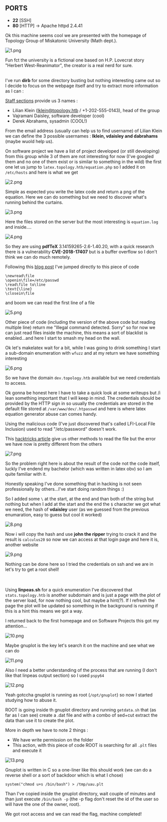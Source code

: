 ## PORTS
* **22** [SSH]
* **80** [HTTP] &#8594; Apache httpd 2.4.41

Ok this machine seems cool we are presented with the homepage of Topology Group of Miskatonic University (Math dept.).

![1.png](img/1.png)

Fun fct the university is a  fictional one based on H.P. Lovecrat story "Herbert West-Reanimator", the creator is a real nerd for sure.
<br><br>

I've run **dirb** for some directory busting but nothing interesting came out so I decide to focus on the webpage itself and try to extract more information as I can :

<u>Staff sections</u> provide us 3 names :
* Lilian Klein (lklein@topology.htb / +1-202-555-0143), head of the group
* Vajramani Daisley, software developer (cool)
* Derek Abrahams, sysadmin (COOL!)

From the email address (usually can help us to find username) of Lilian Klein we can define the 3 possible usernames : **lklein, vdaisley and dabrahams** (maybe wuold help us).
<br>

On software project we have a list of project developed (or still developing) from this group while 3 of them are not interesting for now (I've googled them and no one of them exist or is similar to something in the wild) the first one let us jump to `latex.topology.htb/equation.php` so I added it on `/etc/hosts` and here is what we get

![2.png](img/2.png)

Simple as expected you write the latex code and return a png of the equation. Here we can do something but we need to discover what's running behind the curtains.

![3.png](img/3.png)

Here the files stored on the server but the most interesting is `equation.log` and inside....

![4.png](img/4.png)

So they are using **pdfTeX** 3.14159265-2.6-1.40.20, with a quick research there is a vulnerability **CVE-2018-17407** but is a buffer overflow so I don't think we can do much remotely.

Following this [blog post](https://0day.work/hacking-with-latex/) I've jumped directly to this piece of code 
```
\newread\file
\openin\file=/etc/passwd
\read\file to\line
\text{\line}
\closein\file
```
and boom we can read the first line of a file

![5.png](img/5.png)

Other piece of code (including the version of the above code but reading multiple line) return me "Illegal command detected. Sorry" so for now we can just read files inside the machine, this means a sort of blacklist is enabled...and here I start to smash my head on the wall.

Ok let's makelatex wait for a bit, while I was going to drink something I start a sub-domain enumeration with `wfuzz` and at my return we have something interesting

![6.png](img/6.png)

So we have the domain `dev.topology.htb` available but we need credentials to access.

Ok gonna be honest here I have to take a quick look at some writeups but /i lean something important that I will keep in mind. The credentials should be provided by the HTTP sign in so usually the credentials are stored in the default file stored at `/var/www/dev/.htpasswd` and here is where latex equation generator abuse can comes handy.

Using the malicious code (I've just discovered that's called LFI-Local File Inclusion) used to read "/etc/password" doesn't work.

This [hacktricks article](https://book.hacktricks.xyz/pentesting-web/formula-doc-latex-injection#latex-injection) give us other methods to read the file but the error we have now is pretty different from the others 

![7.png](img/7.png)

So the problem right here is about the result of the code not the code itself, luckly I've endend my bachelor (which was written in latex obv) so I am quite familiar with it.

Honestly speaking I've done something that in hacking is not seen  professionally by others...I've start doing random things :)

So I added some `\` at the start, at the end and than both of the string but nothing but when I add at the start and the end the `$` character we got what we need, the hash of **vdaisley** user (as we guessed from the previous enumaration, easy to guess but cool it worked)

![8.png](img/8.png)

Now i will copy the hash and use **john the ripper** trying to crack it
and the result is `calculus20` so now we can access at that login page and here it is, another website

![9.png](img/9.png)

Nothing can be done here so I tried the credentials on ssh and we are in let's try to get a root shell!
<br><br><br>

Using **linpeas.sh** for a quick enumeration I've discovered that `stats.topology.htb` is another subdomain and is just a page with the plot of the server load, for now nothing cool, but maybe a hint(?). If I refresh the page the plot will be updated so something in the background is running if this is a hint this means we got a way.

I returned back to the first homepage and on Software Projects this got my attention...

![10.png](img/10.png)

Maybe gnuplot is the key let's search it on the machine and see what we can do

![11.png](img/11.png)

Also I need a better understanding of the process that are running (I don't like that linpeas output section) so I used  `pspy64`

![12.png](img/12.png)

Yeah gotccha gnuplot is running as root (`/opt/gnuplot`) so now I started studying how to abuse it.

ROOT is going inside th gnuplot directory and running `getdata.sh` that (as far as I can see) create a .dat file and with a combo of sed+cut extract the data than use it to create the plot.

More in depth we have to note 2 things : 
* We have write permission on the folder
* This action, with this piece of code ROOT is searching for all `.plt` files and execute it

![13.png](img/13.png)

Gnuplot is written in C so a one-liner like this should work (we can do a reverse shell or a sort of backdoor which is what I chose)

`system("chmod u+s /bin/bash") > /tmp/uau.plt`

Than I've copied inside the gnuplot directory, wait couple of minutes and than just execute `/bin/bash -p` (the -p flag don't reset the id of the user so will have the one of the owner, root).

We got root access and we can read the flag, machine completed!
